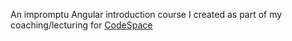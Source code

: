 An impromptu Angular introduction course I created as part of my coaching/lecturing for [CodeSpace](https://www.codespace.co.za/)
